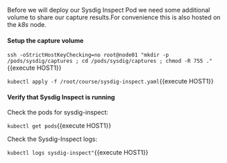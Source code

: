 Before we will deploy our Sysdig Inspect Pod we need some additional volume to share our capture results.For convenience this is also hosted on the *k8s* node.

#### Setup the capture volume

`ssh -oStrictHostKeyChecking=no root@node01 "mkdir -p /pods/sysdig/captures ; cd /pods/sysdig/captures ; chmod -R 755 ."`{{execute HOST1}}

`kubectl apply -f /root/course/sysdig-inspect.yaml`{{execute HOST1}}

#### Verify that Sysdig Inspect is running 

Check the pods for sysdig-inspect:

`kubectl get pods`{{execute HOST1}}

Check the Sysdig-Inspect logs:  

`kubectl logs sysdig-inspect"`{{execute HOST1}}
